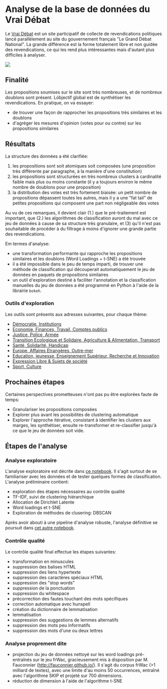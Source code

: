# Analyse de la base de données du Vrai Débat

Le [Vrai Débat](https://le-vrai-debat.fr) est un site participatif de collecte de revendications politiques lancé parallèlement au site du gouvernement français "Le Grand Débat National".
La grande différence est la forme totalement libre et non guidée des revendications, ce qui les rend plus intéressantes mais d'autant plus difficiles à analyser.

![](tsne.all.perp50.png)

## Finalité

Les propositions soumises sur le site sont très nombreuses, et de nombreux doublons sont présent. Lóbjectif global est de synthétiser les revendications. En pratique, on va essayer:
* de trouver une façon de rapprocher les propositions très similaires et les doublons
* d'agréger les mesures d'opinion (votes pour ou contre) sur les propositions similaires

## Résultats

La structure des données a été clarifiée:
1. les propositions sont soit atomiques soit composées (une proposition très différente par paragraphe, à la manière d'une constitution)
2. les propositions sont structurées en très nombreux clusters à cardinalité faible mais plus ou moins constante (il y a toujours environ le même nombre de doublons pour une proposition)
3. la distribution des votes est très fortement biaisée: un petit nombre de propositions dépassent toutes les autres, mais il y a une "fat tail" de petites propositions qui composent une part non négligeable des votes


Au vu de ces remarques, il devient clair (1.) que le pré-traitement est important, que (2.) les algorithmes de classification auront du mal avec ce jeu de données à cause de sa structure très granulaire, et (3) qu'il n'est pas souhaitable de procéder à du filtrage à moins d'ignorer une grande partie des revendications. 

Em termes d'analyse:
* une transformation performante qui rapproche les propositions similaires et les doublons (Word Loadings + t-SNE) a été trouvée
* il a été impossible dans le peu de temps imparti, de trouver une méthode de classification qui découperait automatiquement le jeu de données en paquets de propositions similaires
* un outil d'exploration destiné à faciliter l'annotation et la classification manuelles du jeu de données a été programmé en Python à l'aide de la librairie `bokeh`.

### Outils d'exploration
Les outils sont présents aux adresses suivantes, pour chaque thème:
* [Démocratie, Institutions](http://vmi251326.contaboserver.net:5006/Institutions)
* [Economie, Finances, Travail, Comptes publics](http://vmi251326.contaboserver.net:5006/Economie)
* [Justice, Police, Armée](http://vmi251326.contaboserver.net:5006/Police)
* [Transition Ecologique et Solidaire, Agriculture & Alimentation, Transport](http://vmi251326.contaboserver.net:5006/Ecologie)
* [Santé, Solidarité, Handicap](http://vmi251326.contaboserver.net:5006/Handicap)
* [Europe, Affaires Etrangères, Outre-mer](http://vmi251326.contaboserver.net:5006/Europe)
* [Education, jeunesse, Enseignement Supérieur, Recherche et Innovation](http://vmi251326.contaboserver.net:5006/Education)
* [Expression Libre & Sujets de société](http://vmi251326.contaboserver.net:5006/Libre)
* [Sport, Culture](http://vmi251326.contaboserver.net:5006/Culture)

## Prochaines étapes
Certaines perspectives prometteuses n'ont pas pu être explorées faute de temps:
* Granulariser les propositions composées
* Explorer plus avant les possibilités de clustering automatique
* Explorer l'approche itérative, consistant à identifier les clusters aux marges, les synthétiser, ensuite re-transformer et re-classifier jusqu'à ce que le jeu de données soit vide.

## Étapes de l'analyse

### Analyse exploratoire

L'analyse exploratoire est décrite dans [ce notebook](Analyse_Preliminaire.ipynb). Il s'agit surtout de se familiariser avec les données et de tester quelques formes de classification.
L'analyse préliminaire contient:
* exploration des étapes nécessaires au contrôle qualité
* TF-IDF, suivi de clustering hiérarchique
* Allocation de Dirichlet Latente
* Word loadings et t-SNE
* Exploration de méthodes de clusering: DBSCAN

Après avoir abouti à une pipeline d'analyse robuste, l'analyse définitive se poursuit dans [cet autre notebook](Analyse%20Finale.ipynb).

### Contrôle qualité
Le contrôle qualité final effectue les étapes suivantes:

* transformation en minuscules
* suppression des balises HTML
* suppression des liens hypertexte
* suppression des caractères spéciaux HTML
* suppression des "stop words"
* suppression de la ponctuation
* suppression du whitespace
* précorrection des fautes touchant des mots spécifiques 
* correction automatique avec hunspell
* création du dictionnaire de lemmatisation
* lemmatisation
* suppression des suggestions de lemmes alternatifs
* suppression des mots peu informatifs
* suppression des mots d'une ou deux lettres

### Analyse proprement dite

* projection du jeu de données nettoyé sur les word loadings pré-entraînés sur le jeu frWac, gracieusement mis à disposition par M. Fauconnier (http://fauconnier.github.io/). Il s'agit du corpus frWac (>1 milliard de textes), avec une limite d'au moins 50 occurrences, entraîné avec l'algorithme SKIP et projeté sur 700 dimensions.
* réduction de dimension à l'aide de l'algorithme t-SNE



